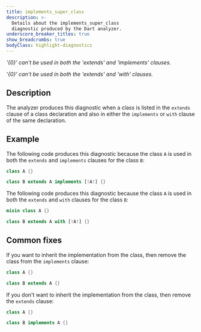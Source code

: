 ```yaml
---
title: implements_super_class
description: >-
  Details about the implements_super_class
  diagnostic produced by the Dart analyzer.
underscore_breaker_titles: true
show_breadcrumbs: true
bodyClass: highlight-diagnostics
---
```


_'{0}' can't be used in both the 'extends' and 'implements' clauses._

_'{0}' can't be used in both the 'extends' and 'with' clauses._

## Description

The analyzer produces this diagnostic when a class is listed in the
`extends` clause of a class declaration and also in either the
`implements` or `with` clause of the same declaration.

## Example

The following code produces this diagnostic because the class `A` is used
in both the `extends` and `implements` clauses for the class `B`:

```dart
class A {}

class B extends A implements [!A!] {}
```

The following code produces this diagnostic because the class `A` is used
in both the `extends` and `with` clauses for the class `B`:

```dart
mixin class A {}

class B extends A with [!A!] {}
```

## Common fixes

If you want to inherit the implementation from the class, then remove the
class from the `implements` clause:

```dart
class A {}

class B extends A {}
```

If you don't want to inherit the implementation from the class, then remove
the `extends` clause:

```dart
class A {}

class B implements A {}
```
